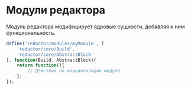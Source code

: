 # Модули редактора

Модуль редактора модифицирует ядровые сущности, добавляя к ним функциональность.
```javascript
define('redactor/modules/myModule', [
    'redactor/core/Build',
    'redactor/core/AbstractBlock'
], function(Build, AbstractBlock){
    return function(){
        // Действия по инициализации модуля
    };
});

```
